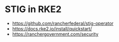 # STIG in RKE2

* https://github.com/rancherfederal/stig-operator
* https://docs.rke2.io/install/quickstart/
* https://ranchergovernment.com/security
